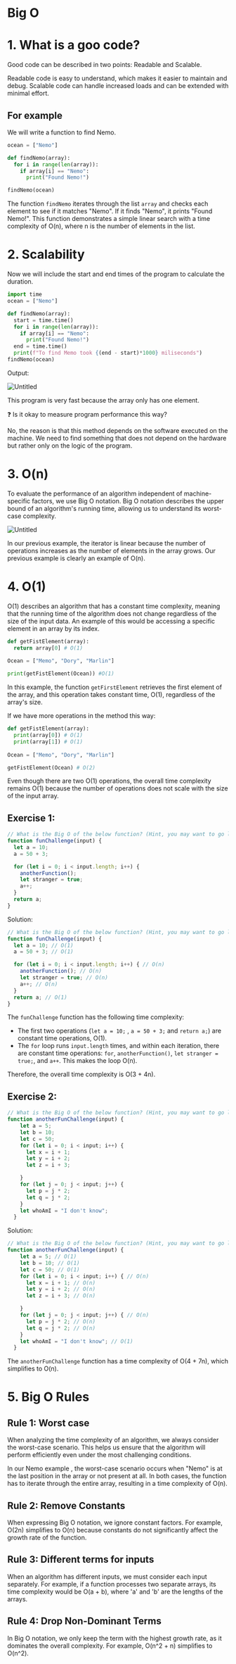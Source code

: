 # Big O

# 1. What is a goo code?

Good code can be described in two points: Readable and Scalable.

Readable code is easy to understand, which makes it easier to maintain and debug. Scalable code can handle increased loads and can be extended with minimal effort.

## For example

We will write a function to find Nemo.

```python
ocean = ["Nemo"]

def findNemo(array):
  for i in range(len(array)):
    if array[i] == "Nemo":
      print("Found Nemo!")

findNemo(ocean)
```

The function `findNemo` iterates through the list `array` and checks each element to see if it matches "Nemo". If it finds "Nemo", it prints "Found Nemo!". This function demonstrates a simple linear search with a time complexity of O(n), where n is the number of elements in the list.

# 2. Scalability

Now we will include the start and end times of the program to calculate the duration.

```python
import time
ocean = ["Nemo"]

def findNemo(array):
  start = time.time()
  for i in range(len(array)):
    if array[i] == "Nemo":
      print("Found Nemo!")
  end = time.time()
  print(f"To find Memo took {(end - start)*1000} miliseconds")
findNemo(ocean)
```

Output:

![Untitled](Big%20O%20a0f5642960314f0db71e3226e2e3afbb/Untitled.png)

This program is very fast because the array only has one element.

❓ Is it okay to measure program performance this way?

No, the reason is that this method depends on the software executed on the machine. We need to find something that does not depend on the hardware but rather only on the logic of the program.

# 3. O(n)

To evaluate the performance of an algorithm independent of machine-specific factors, we use Big O notation. Big O notation describes the upper bound of an algorithm's running time, allowing us to understand its worst-case complexity.

![Untitled](Big%20O%20a0f5642960314f0db71e3226e2e3afbb/Untitled%201.png)

In our previous example, the iterator is linear because the number of operations increases as the number of elements in the array grows. Our previous example is clearly an example of O(n).

# 4. O(1)

O(1) describes an algorithm that has a constant time complexity, meaning that the running time of the algorithm does not change regardless of the size of the input data. An example of this would be accessing a specific element in an array by its index.

```python
def getFistElement(array):
  return array[0] # O(1)
  
Ocean = ["Memo", "Dory", "Marlin"]

print(getFistElement(Ocean)) #O(1)
```

In this example, the function `getFirstElement` retrieves the first element of the array, and this operation takes constant time, O(1), regardless of the array's size.

If we have more operations in the method this way:

```python
def getFistElement(array):
  print(array[0]) # O(1)
  print(array[1]) # O(1)
  
Ocean = ["Memo", "Dory", "Marlin"]

getFistElement(Ocean) # O(2)
```

Even though there are two O(1) operations, the overall time complexity remains O(1) because the number of operations does not scale with the size of the input array.

## Exercise 1:

```jsx
// What is the Big O of the below function? (Hint, you may want to go line by line)
function funChallenge(input) {
  let a = 10;
  a = 50 + 3;

  for (let i = 0; i < input.length; i++) {
    anotherFunction();
    let stranger = true;
    a++;
  }
  return a;
}
```

Solution:

```jsx
// What is the Big O of the below function? (Hint, you may want to go line by line)
function funChallenge(input) {
  let a = 10; // O(1)
  a = 50 + 3; // O(1)

  for (let i = 0; i < input.length; i++) { // O(n)
    anotherFunction(); // O(n)
    let stranger = true; // O(n)
    a++; // O(n)
  }
  return a; // O(1)
}
```

The `funChallenge` function has the following time complexity:

- The first two operations (`let a = 10;` , `a = 50 + 3;` and `return a;`) are constant time operations, O(1).
- The `for` loop runs `input.length` times, and within each iteration, there are constant time operations: `for`, `anotherFunction()`, `let stranger = true;`, and `a++`. This makes the loop O(n).

Therefore, the overall time complexity is O(3 + 4n).

## Exercise 2:

```jsx
// What is the Big O of the below function? (Hint, you may want to go line by line)
function anotherFunChallenge(input) {
    let a = 5; 
    let b = 10; 
    let c = 50; 
    for (let i = 0; i < input; i++) { 
      let x = i + 1; 
      let y = i + 2; 
      let z = i + 3; 

    }
    for (let j = 0; j < input; j++) { 
      let p = j * 2; 
      let q = j * 2; 
    }
    let whoAmI = "I don't know"; 
  }
```

Solution:

```jsx
// What is the Big O of the below function? (Hint, you may want to go line by line)
function anotherFunChallenge(input) {
    let a = 5; // O(1)
    let b = 10; // O(1)
    let c = 50; // O(1)
    for (let i = 0; i < input; i++) { // O(n)
      let x = i + 1; // O(n)
      let y = i + 2; // O(n)
      let z = i + 3; // O(n)

    }
    for (let j = 0; j < input; j++) { // O(n)
      let p = j * 2; // O(n)
      let q = j * 2; // O(n) 
    }
    let whoAmI = "I don't know"; // O(1)
  }
```

The `anotherFunChallenge` function has a time complexity of O(4 + 7n), which simplifies to O(n).

# 5. Big O Rules

## Rule 1: Worst case

When analyzing the time complexity of an algorithm, we always consider the worst-case scenario. This helps us ensure that the algorithm will perform efficiently even under the most challenging conditions.

In our Nemo example , the worst-case scenario occurs when "Nemo" is at the last position in the array or not present at all. In both cases, the function has to iterate through the entire array, resulting in a time complexity of O(n).

## Rule 2: Remove Constants

When expressing Big O notation, we ignore constant factors. For example, O(2n) simplifies to O(n) because constants do not significantly affect the growth rate of the function.

## Rule 3: Different terms for inputs

When an algorithm has different inputs, we must consider each input separately. For example, if a function processes two separate arrays, its time complexity would be O(a + b), where 'a' and 'b' are the lengths of the arrays.

## Rule 4: Drop Non-Dominant Terms

In Big O notation, we only keep the term with the highest growth rate, as it dominates the overall complexity. For example, O(n^2 + n) simplifies to O(n^2).